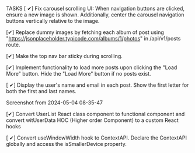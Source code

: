TASKS
[ ✔] Fix carousel scrolling UI: When navigation buttons are clicked, ensure a new image is shown. Additionally, center the carousel navigation buttons vertically relative to the image.

[✔] Replace dummy images by fetching each album of post using "https://jsonplaceholder.typicode.com/albums/1/photos" in /api/v1/posts route.

[✔] Make the top nav bar sticky during scrolling.

[✔] Implement functionality to load more posts upon clicking the "Load More" button. Hide the "Load More" button if no posts exist.

[ ✔] Display the user's name and email in each post. Show the first letter for both the first and last names.

Screenshot from 2024-05-04 08-35-47

[✔] Convert UserList React class component to functional component and convert witUserData HOC (Higher order Component) to a custom React hooks

[ ✔] Convert useWindowWidth hook to ContextAPI. Declare the ContextAPI globally and access the isSmallerDevice property.

